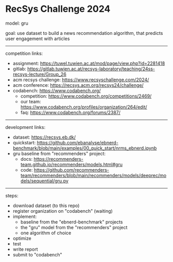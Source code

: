 # RecSys Challenge 2024

model: gru

goal: use dataset to build a news recommendation algorithm, that predicts user engagement with articles

---

competition links:

-   assignment: https://tuwel.tuwien.ac.at/mod/page/view.php?id=2281418
-   gitlab: https://gitlab.tuwien.ac.at/recsys-laboratory/teaching/24ss-recsys-lecture/Group_26
-   acm recsys challenge: https://www.recsyschallenge.com/2024/
-   acm conference: https://recsys.acm.org/recsys24/challenge/
-   codabench: https://www.codabench.org/
    -   competition: https://www.codabench.org/competitions/2469/
    -   our team: https://www.codabench.org/profiles/organization/264/edit/
    -   faq: https://www.codabench.org/forums/2387/

---

development links:

-   dataset: https://recsys.eb.dk/
-   quickstart: https://github.com/ebanalyse/ebnerd-benchmark/blob/main/examples/00_quick_start/nrms_ebnerd.ipynb
-   gru baseline from "recommenders" project:
    -   docs: https://recommenders-team.github.io/recommenders/models.html#gru
    -   code: https://github.com/recommenders-team/recommenders/blob/main/recommenders/models/deeprec/models/sequential/gru.py

---

steps:

-   download dataset (to this repo)
-   register organization on "codabench" (waiting)
-   implement:
    -   baseline from the "ebnerd-benchmark" projects
    -   the "gru" model from the "recommenders" project
    -   one algorithm of choice
-   optimize
-   test
-   write report
-   submit to "codabench"
